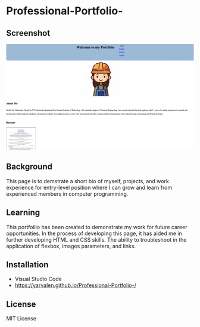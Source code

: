 # Professional-Portfolio-

## Screenshot 
<img src="images/Screenshot Portfolio.png">

## Background
This page is to demstrate a short bio of myself, projects, and work experience for entry-level position where I can grow and learn from experienced members in computer programming.

## Learning
This portfoilio has been created to demonstrate my work for future career opportunities. In the process of developing this page, it has aided me in further developing HTML and CSS skills. The ability to troubleshoot in the application of flexbox, images parameters, and links.

## Installation 
- Visual Studio Code
- https://yarvalen.github.io/Professional-Portfolio-/

## License 
MIT License


